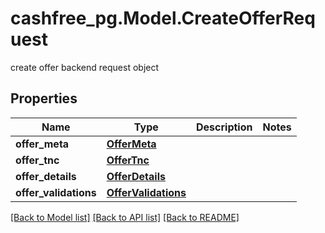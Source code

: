 # cashfree_pg.Model.CreateOfferRequest
create offer backend request object

## Properties

Name | Type | Description | Notes
------------ | ------------- | ------------- | -------------
**offer_meta** | [**OfferMeta**](OfferMeta.md) |  | 
**offer_tnc** | [**OfferTnc**](OfferTnc.md) |  | 
**offer_details** | [**OfferDetails**](OfferDetails.md) |  | 
**offer_validations** | [**OfferValidations**](OfferValidations.md) |  | 

[[Back to Model list]](../README.md#documentation-for-models) [[Back to API list]](../README.md#documentation-for-api-endpoints) [[Back to README]](../README.md)

